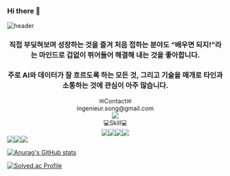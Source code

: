 ### Hi there 👋

<!--
**IngenieurSong/IngenieurSong** is a ✨ _special_ ✨ repository because its `README.md` (this file) appears on your GitHub profile.

Here are some ideas to get you started:

- 🔭 I’m currently working on ...
- 🌱 I’m currently learning ...
- 👯 I’m looking to collaborate on ...
- 🤔 I’m looking for help with ...
- 💬 Ask me about ...
- 📫 How to reach me: ...
- 😄 Pronouns: ...
- ⚡ Fun fact: ...
-->

![header](https://capsule-render.vercel.app/api?type=waving&color=0055FF&height=250&section=header&text=Suin%20Song&fontSize=70&fontColor=FFFFFF&fontAlignY=40)
  
<div align=center><h3>직접 부딪혀보며 성장하는 것을 즐겨 처음 접하는 분야도 “배우면 되지!”라는 마인드로 겁없이 뛰어들어 해결해 내는 것을 좋아합니다.</h3></div>
<div align=center><h3>주로 AI와 데이터가 잘 흐르도록 하는 모든 것, 그리고 기술을 매개로 타인과 소통하는 것에 관심이 아주 많습니다.</h3></div>
  
<div align=center>✉Contact✉</div>  
<div align=center>ingenieur.song@gmail.com</div>  
<div align=center><a href="https://it-is-my-life.tistory.com/" target="_blank"><img src="https://img.shields.io/badge/Tistory-000000?style=flat-square&logo=Tistory&logoColor=white"/></a></div>
  
  
  
  
  
<div align=center>💻Skill💻</div>  
<div align=center><img src="https://img.shields.io/badge/TensorFlow-FF6F00?style=flat-square&logo=TensorFlow&logoColor=white"/><img src="https://img.shields.io/badge/PyTorch-EE4C2C?style=flat-square&logo=PyTorch&logoColor=white"/><img src="https://img.shields.io/badge/Python-3776AB?style=flat-square&logo=Python&logoColor=white"/><img src="https://img.shields.io/badge/Airflow-017CEE?style=flat-square&logo=Apache Airflow&logoColor=white"/></div>
<div align-center><img src="https://img.shields.io/badge/PostgreSQL-4169E1?style=flat-square&logo=PostgreSQL&logoColor=white"/><img src="https://img.shields.io/badge/MySQL-4479A1?style=flat-square&logo=MySQL&logoColor=white"/><img src="https://img.shields.io/badge/Docker-2496ED?style=flat-square&logo=Docker&logoColor=white"/></div>
  
  
  
  
  
[![Anurag's GitHub stats](https://github-readme-stats.vercel.app/api?username=IngenieurSong&show_icons=ture&theme-radical)](https://github.com/anuraghazra/github-readme-stats)
  
[![Solved.ac Profile](http://mazassumnida.wtf/api/v2/generate_badge?boj=ingenieur_song)](https://solved.ac/ingenieur_song/)
